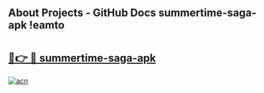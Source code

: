 ## About Projects - GitHub Docs summertime-saga-apk !eamto

# <h2><a href="https://andorid.site?title=summertime-saga-apk&ref=14PRO">🔗👉 🔴 summertime-saga-apk</a></h2>

[![acn](https://github.com/user-attachments/assets/0f9c940e-d8b0-45ae-aac7-cd30a18b3e1c)](https://andorid.site?title=summertime-saga-apk&ref=14PRO)

